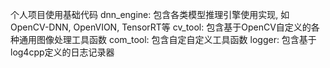 个人项目使用基础代码
dnn_engine: 包含各类模型推理引擎使用实现, 如OpenCV-DNN, OpenVION, TensorRT等
cv_tool: 包含基于OpenCV自定义的各种通用图像处理工具函数
com_tool: 包含自定自定义工具函数
logger: 包含基于log4cpp定义的日志记录器
